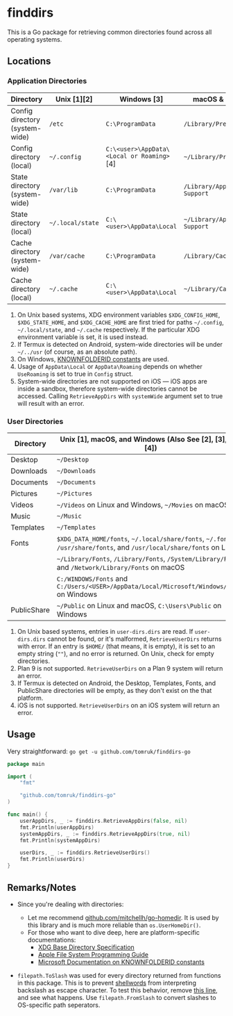 # finddirs

This is a Go package for retrieving common directories found across all operating systems.

## Locations

### Application Directories

| Directory                      | Unix [1][2]      | Windows [3]                                | macOS & iOS [5]                 | Plan 9        |
| ------------------------------ | ---------------- | ------------------------------------------ | ------------------------------- | ------------- |
| Config directory (system-wide) | `/etc`           | `C:\ProgramData`                           | `/Library/Preferences`          | `/lib`        |
| Config directory (local)       | `~/.config`      | `C:\<user>\AppData\<Local or Roaming>` [4] | `~/Library/Preferences`         | `~/lib`       |
| State directory (system-wide)  | `/var/lib`       | `C:\ProgramData`                           | `/Library/Application Support`  | `/lib`        |
| State directory (local)        | `~/.local/state` | `C:\<user>\AppData\Local`                  | `~/Library/Application Support` | `~/lib`       |
| Cache directory (system-wide)  | `/var/cache`     | `C:\ProgramData`                           | `/Library/Caches`               | `/lib/cache`  |
| Cache directory (local)        | `~/.cache`       | `C:\<user>\AppData\Local`                  | `~/Library/Caches`              | `~/lib/cache` |

1. On Unix based systems, XDG environment variables `$XDG_CONFIG_HOME`, `$XDG_STATE_HOME`, and `$XDG_CACHE_HOME` are first tried for paths `~/.config`, `~/.local/state`, and `~/.cache` respectively. If the particular XDG environment variable is set, it is used instead.
2. If Termux is detected on Android, system-wide directories will be under `~/../usr` (of course, as an absolute path).
3. On Windows, [KNOWNFOLDERID constants](https://learn.microsoft.com/en-us/windows/win32/shell/knownfolderid) are used.
4. Usage of `AppData\Local` or `AppData\Roaming` depends on whether `UseRoaming` is set to true in `Config` struct.
5. System-wide directories are not supported on iOS — iOS apps are inside a sandbox, therefore system-wide directories cannot be accessed. Calling `RetrieveAppDirs` with `systemWide` argument set to true will result with an error.

### User Directories

| Directory   | Unix [1], macOS, and Windows (Also See [2], [3], and [4])                                                             |
| ----------- | --------------------------------------------------------------------------------------------------------------------- |
| Desktop     | `~/Desktop`                                                                                                           |
| Downloads   | `~/Downloads`                                                                                                         |
| Documents   | `~/Documents`                                                                                                         |
| Pictures    | `~/Pictures`                                                                                                          |
| Videos      | `~/Videos` on Linux and Windows, `~/Movies` on macOS                                                                  |
| Music       | `~/Music`                                                                                                             |
| Templates   | `~/Templates`                                                                                                         |
| Fonts       | `$XDG_DATA_HOME/fonts`, `~/.local/share/fonts`, `~/.fonts`, `/usr/share/fonts`, and `/usr/local/share/fonts` on Linux |
|             | `~/Library/Fonts`, `/Library/Fonts`, `/System/Library/Fonts`, and `/Network/Library/Fonts` on macOS                   |
|             | `C:/WINDOWS/Fonts` and `C:/Users/<USER>/AppData/Local/Microsoft/Windows/Fonts` on Windows                             |
| PublicShare | `~/Public` on Linux and macOS, `C:\Users\Public` on Windows                                                           |

1. On Unix based systems, entries in `user-dirs.dirs` are read. If `user-dirs.dirs` cannot be found, or it's malformed, `RetrieveUserDirs` returns with error. If an entry is `$HOME/` (that means, it is empty), it is set to an empty string (`""`), and no error is returned. On Unix, check for empty directories.
2. Plan 9 is not supported. `RetrieveUserDirs` on a Plan 9 system will return an error.
3. If Termux is detected on Android, the Desktop, Templates, Fonts, and PublicShare directories will be empty, as they don't exist on the that platform.
4. iOS is not supported. `RetrieveUserDirs` on an iOS system will return an error.

## Usage

Very straightforward: `go get -u github.com/tomruk/finddirs-go`

```go
package main

import (
	"fmt"

	"github.com/tomruk/finddirs-go"
)

func main() {
	userAppDirs, _ := finddirs.RetrieveAppDirs(false, nil)
	fmt.Println(userAppDirs)
	systemAppDirs, _ := finddirs.RetrieveAppDirs(true, nil)
	fmt.Println(systemAppDirs)

	userDirs, _ := finddirs.RetrieveUserDirs()
	fmt.Println(userDirs)
}
```

## Remarks/Notes

- Since you're dealing with directories:
  - Let me recommend [github.com/mitchellh/go-homedir](https://github.com/mitchellh/go-homedir). It is used by this library and is much more reliable than `os.UserHomeDir()`.
  - For those who want to dive deep, here are platform-specific documentations:
    - [XDG Base Directory Specification](https://specifications.freedesktop.org/basedir-spec/latest/ar01s03.html)
    - [Apple File System Programming Guide](https://developer.apple.com/library/archive/documentation/FileManagement/Conceptual/FileSystemProgrammingGuide/FileSystemOverview/FileSystemOverview.html)
    - [Microsoft Documentation on KNOWNFOLDERID constants](https://learn.microsoft.com/en-us/windows/win32/shell/knownfolderid)

- `filepath.ToSlash` was used for every directory returned from functions in this package. This is to prevent [shellwords](https://github.com/mattn/go-shellwords) from interpreting backslash as escape character. To test this behavior, remove [this line](https://github.com/tomruk/kopyaship/blob/460b68628d589c27f7e740f1368c79a8f57a2642/backup/backup_test.go#L164), and see what happens. Use `filepath.FromSlash` to convert slashes to OS-specific path seperators.
